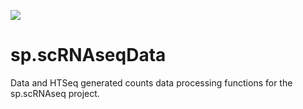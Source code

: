 <a href="https://travis-ci.org/jasonserviss/sp.scRNAseqData"><img src="https://travis-ci.com/jasonserviss/sp.scRNAseqData.svg?token=8VXNvJpmRV9RpFtTcJYW&branch=master"></a>

# sp.scRNAseqData

Data and HTSeq generated counts data processing functions for the sp.scRNAseq project.
